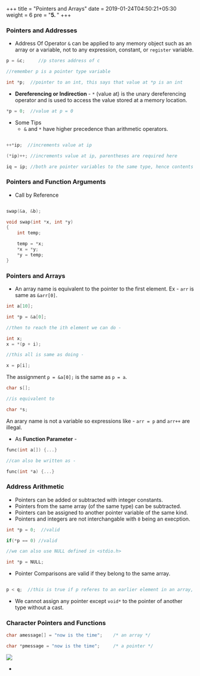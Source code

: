 +++
title = "Pointers and Arrays"
date = 2019-01-24T04:50:21+05:30
weight = 6
pre = "<b>5. </b>"
+++

### Pointers and Addresses
- Address Of Operator `&` can be applied to any memory object such as an array or a variable, not to any expression, constant, or `register` variable. 

```c
p = &c;		//p stores address of c

//remember p is a pointer type variable

int *p;  //pointer to an int, this says that value at *p is an int
```

- **Dereferencing or Indirection** - `*` (value at) is the unary dereferencing operator and is used to access the value stored at a memory location.

```c
*p = 0;	 //value at p = 0
```

- Some Tips
	- `&` and `*` have higher precedence than arithmetic operators.

```c

++*ip;  //increments value at ip

(*ip)++; //increments value at ip, parentheses are required here

iq = ip; //both are pointer variables to the same type, hence contents are copied into iq
```

### Pointers and Function Arguments
- Call by Reference

```c

swap(&a, &b);

void swap(int *x, int *y)
{
	int temp;

	temp = *x;
	*x = *y;
	*y = temp;
}
```

### Pointers and Arrays
- An array name is equivalent to the pointer to the first element. Ex - `arr` is same as `&arr[0]`.

```c
int a[10];

int *p = &a[0];

//then to reach the ith element we can do - 

int x;
x = *(p + i);

//this all is same as doing - 

x = p[i];
```

The assignment `p = &a[0];` is the same as `p = a`.

```c
char s[];

//is equivalent to

char *s;
```

An arary name is not a variable so expressions like - `arr = p` and `arr++` are illegal.

- As **Function Parameter** -

```c
func(int a[]) {...}

//can also be written as -

func(int *a) {...}
``` 

### Address Arithmetic
- Pointers can be added or subtracted with integer constants.
- Pointers from the same array (of the same type) can be subtracted.
- Pointers can be assigned to another pointer variable of the same kind.
- Pointers and integers are not interchangable with `0` being an execption.

```c
int *p = 0;  //valid

if(*p == 0) //valid
```

```c
//we can also use NULL defined in <stdio.h>

int *p = NULL;
```
- Pointer Comparisons are valid if they belong to the same array.

```c

p < q;  //this is true if p referes to an earlier element in an array, p and q must belong to the same array
```

- We cannot assign any pointer except `void*` to the pointer of another type without a cast.

### Character Pointers and Functions

```c
char amessage[] = "now is the time";	/* an array */

char *pmessage = "now is the time";		/* a pointer */
```

![](/img/string_pointer.png)

- 
